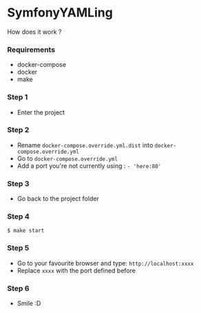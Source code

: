 # SymfonyYAMLing

How does it work ?

### Requirements
- docker-compose
- docker
- make

### Step 1
- Enter the project

### Step 2
- Rename `docker-compose.override.yml.dist` into `docker-compose.override.yml`
- Go to `docker-compose.override.yml`
- Add a port you're not currently using : `- 'here:80'`

### Step 3
- Go back to the project folder

### Step 4
`$ make start`

### Step 5
- Go to your favourite browser and type: `http://localhost:xxxx`
- Replace `xxxx` with the port defined before

### Step 6
- Smile :D
